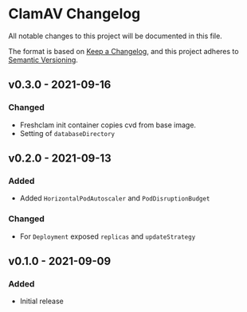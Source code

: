 # ClamAV Changelog

All notable changes to this project will be documented in this file.

The format is based on [Keep a Changelog](https://keepachangelog.com/en/1.0.0/),
and this project adheres to [Semantic Versioning](https://semver.org/spec/v2.0.0.html).

<!-- ## [UNRELEASED]
### Added
### Changed
### Deprecated
### Removed -->

## v0.3.0 - 2021-09-16

### Changed

- Freshclam init container copies cvd from base image.
- Setting of `databaseDirectory`

## v0.2.0 - 2021-09-13

### Added

- Added `HorizontalPodAutoscaler` and `PodDisruptionBudget`

### Changed

- For `Deployment` exposed `replicas` and `updateStrategy`

## v0.1.0 - 2021-09-09

### Added

- Initial release
